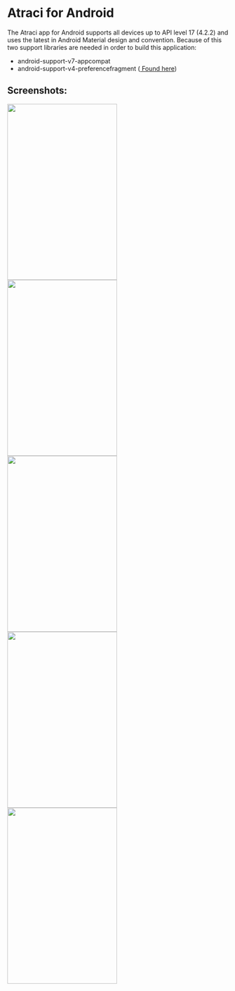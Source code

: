 <h1>Atraci for Android</h1>

The Atraci app for Android supports all devices up to API level 17 (4.2.2)
and uses the latest in Android Material design and convention. Because of this
two support libraries are needed in order to build this application:
<ul>
    <li> android-support-v7-appcompat </li>
    <li> android-support-v4-preferencefragment (<a href="https://github.com/kolavar/android-support-v4-preferencefragment"> Found here</a>)</li>
</ul>    
    
    
<h2>Screenshots:</h2>

<img src="http://i.imgur.com/1PpEwW4.jpg" width="250px" height="400px" />
<br>
<img src="http://i.imgur.com/obEDS8p.png" width="250px" height="400px" />
<br>
<img src="http://i.imgur.com/iOWRIsU.png" width="250px" height="400px" />
<br>
<img src="http://i.imgur.com/dyCPwCz.png" width="250px" height="400px" />
<br>
<img src="http://i.imgur.com/yv3OQ77.png" width="250px" height="400px" />
	
	
